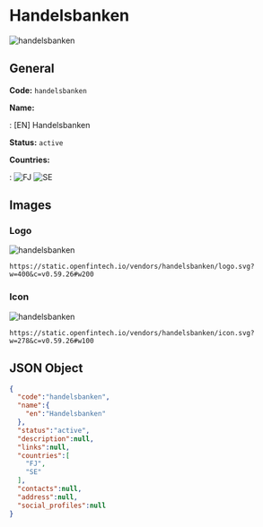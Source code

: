 
# Handelsbanken 
![handelsbanken](https://static.openfintech.io/vendors/handelsbanken/logo.svg?w=400&c=v0.59.26#w200)  

## General 
 
**Code:** `handelsbanken` 
 
**Name:** 
 
:	[EN] Handelsbanken 
 
**Status:** `active` 
 
 
**Countries:** 
 
:	![FJ](https://cdnjs.cloudflare.com/ajax/libs/flag-icon-css/3.3.0/flags/4x3/fj.svg#w24) 	![SE](https://cdnjs.cloudflare.com/ajax/libs/flag-icon-css/3.3.0/flags/4x3/se.svg#w24)  

## Images 

### Logo 
 
![handelsbanken](https://static.openfintech.io/vendors/handelsbanken/logo.svg?w=400&c=v0.59.26#w200)  

```
https://static.openfintech.io/vendors/handelsbanken/logo.svg?w=400&c=v0.59.26#w200
```  

### Icon 
 
![handelsbanken](https://static.openfintech.io/vendors/handelsbanken/icon.svg?w=278&c=v0.59.26#w100)  

```
https://static.openfintech.io/vendors/handelsbanken/icon.svg?w=278&c=v0.59.26#w100
```  

## JSON Object 

```json
{
  "code":"handelsbanken",
  "name":{
    "en":"Handelsbanken"
  },
  "status":"active",
  "description":null,
  "links":null,
  "countries":[
    "FJ",
    "SE"
  ],
  "contacts":null,
  "address":null,
  "social_profiles":null
}
```  

